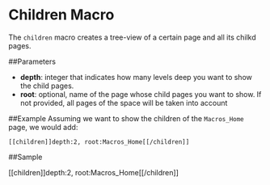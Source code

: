 # Children Macro
The `children` macro creates a tree-view of a certain page and all its chilkd pages.


##Parameters

* **depth**: integer that indicates how many levels deep you want to show the child pages.
* **root**: optional, name of the page whose child pages you want to show. If not provided, all pages of the space will be taken into account


##Example
Assuming we want to show the children of the `Macros_Home` page, we would add:

    [[children]]depth:2, root:Macros_Home[[/children]]


##Sample

[[children]]depth:2, root:Macros_Home[[/children]]
